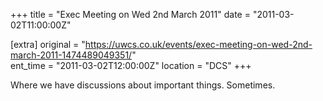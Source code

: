 +++
title = "Exec Meeting on Wed 2nd March 2011"
date = "2011-03-02T11:00:00Z"

[extra]
original = "https://uwcs.co.uk/events/exec-meeting-on-wed-2nd-march-2011-1474489049351/"    
ent_time = "2011-03-02T12:00:00Z"
location = "DCS"
+++

Where we have discussions about important things. Sometimes.

